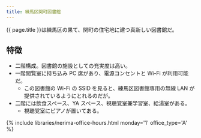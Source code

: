 ```yaml
---
title: 練馬区関町図書館
---
```


{{ page.title }}は練馬区の果て、関町の住宅地に建つ真新しい図書館だ。

## 特徴

* 二階構成。図書館の施設としての充実度は高い。
* 一階閲覧室に持ち込み PC 席があり、電源コンセントと Wi-Fi が利用可能だ。
  * この図書館の Wi-Fi の SSID を見ると、練馬区図書館専用の無線 LAN が提供されているようにとれるのだが。
* 二階には飲食スペース、YA スペース、視聴覚室兼学習室、給湯室がある。
  * 視聴覚室にピアノが置いてある。

{% include libraries/nerima-office-hours.html monday='1' office_type='A' %}
